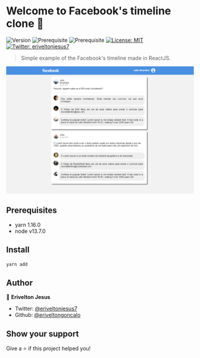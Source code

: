 # Welcome to Facebook's timeline clone 👋
![Version](https://img.shields.io/badge/version-1.0.0-blue.svg?cacheSeconds=2592000)
![Prerequisite](https://img.shields.io/badge/yarn-1.16.0-blue.svg)
![Prerequisite](https://img.shields.io/badge/node-v13.7.0-blue.svg)
[![License: MIT](https://img.shields.io/badge/License-MIT-yellow.svg)](#)
[![Twitter: eriveltonjesus7](https://img.shields.io/twitter/follow/eriveltonjesus7.svg?style=social)](https://twitter.com/eriveltonjesus7)

> Simple example of the Facebook's timeline made in ReactJS. 

![Facebook's timeline](/images/facebook-timeline.png)

## Prerequisites

- yarn 1.16.0
- node v13.7.0

## Install

```sh
yarn add
```

## Author

👤 **Erivelton Jesus**

* Twitter: [@eriveltonjesus7](https://twitter.com/eriveltonjesus7)
* Github: [@eriveltongoncalo](https://github.com/eriveltongoncalo)

## Show your support

Give a ⭐️ if this project helped you!

